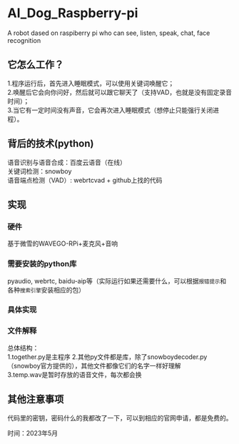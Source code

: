 # AI_Dog_Raspberry-pi


A robot dased on raspiberry pi who can see, listen, speak, chat, face recognition
  

## 它怎么工作？

1.程序运行后，首先进入睡眠模式，可以使用关键词唤醒它；  
2.唤醒后它会向你问好，然后就可以跟它聊天了（支持VAD，也就是没有固定录音时间）；  
3.当它有一定时间没有声音，它会再次进入睡眠模式（想停止只能强行关闭进程）。

## 背后的技术(python)
 
语音识别与语音合成：百度云语音（在线）  
关键词检测：snowboy  
语音端点检测（VAD）: webrtcvad + github上找的代码    

## 实现

### 硬件

基于微雪的WAVEGO-RPi+麦克风+音响

### 需要安装的python库


pyaudio, webrtc, baidu-aip等（实际运行如果还需要什么，可以根据`报错提示`和各种`搜索引擎`安装相应的包）

### 具体实现



### 文件解释
 

总体结构：  
1.together.py是主程序
2.其他py文件都是库，除了snowboydecoder.py（snowboy官方提供的），其他文件都像它们的名字一样好理解  
3.temp.wav是暂时存放的语音文件，每次都会换  

## 其他注意事项

代码里的密钥，密码什么的我都改了一下，可以到相应的官网申请，都是免费的。  

时间：2023年5月

